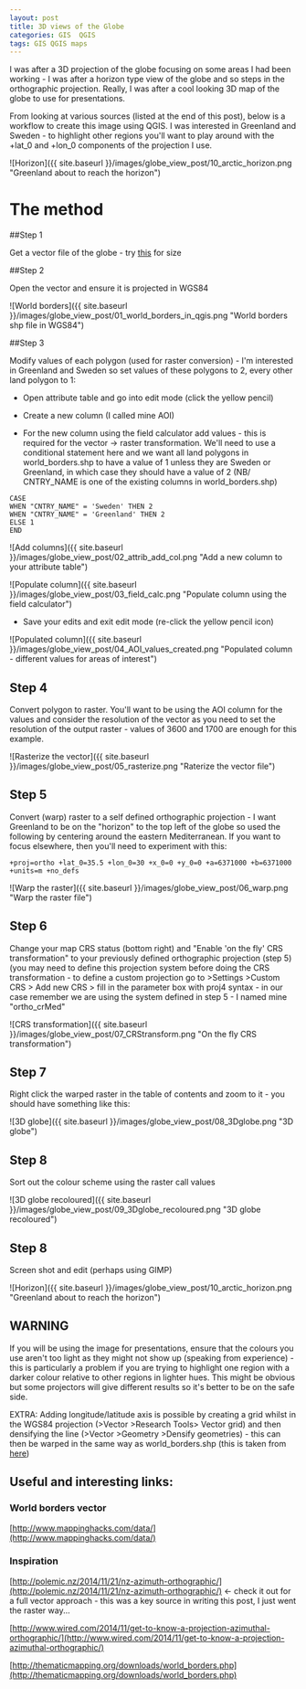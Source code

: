 ```yaml
---
layout: post
title: 3D views of the Globe 
categories: GIS  QGIS
tags: GIS QGIS maps 
---
```


I was after a 3D projection of the globe focusing on some areas I had been working - I was after a horizon type view of the globe and so steps in the orthographic projection. Really, I was after a cool looking 3D map of the globe to use for presentations.

From looking at various sources (listed at the end of this post), below is a workflow to create this image using QGIS. I was interested in Greenland and Sweden - to highlight other regions you'll want to play around with the +lat_0 and +lon_0 components of the projection I use.

![Horizon]({{ site.baseurl }}/images/globe_view_post/10_arctic_horizon.png "Greenland about to reach the horizon")

# The method

##Step 1

Get a vector file of the globe - try [this](http://thematicmapping.org/downloads/world_borders.php) for size

##Step 2

Open the vector and ensure it is projected in WGS84

![World borders]({{ site.baseurl }}/images/globe_view_post/01_world_borders_in_qgis.png "World borders shp file in WGS84")

##Step 3

Modify values of each polygon (used for raster conversion) - I'm interested in Greenland and Sweden so set values of these polygons to 2, every other land polygon to 1:

* Open attribute table and go into edit mode (click the yellow pencil)

* Create a new column (I called mine AOI)

* For the new column using the field calculator add values - this is required for the vector -> raster transformation. We'll need to use a conditional statement here and we want all land polygons in world_borders.shp to have a value of 1 unless they are Sweden or Greenland, in which case they should have a value of 2 (NB/ CNTRY_NAME is one of the existing columns in world_borders.shp)


```
CASE 
WHEN "CNTRY_NAME" = 'Sweden' THEN 2
WHEN "CNTRY_NAME" = 'Greenland' THEN 2
ELSE 1
END
```

![Add columns]({{ site.baseurl }}/images/globe_view_post/02_attrib_add_col.png "Add a new column to your attribute table")


![Populate column]({{ site.baseurl }}/images/globe_view_post/03_field_calc.png "Populate column using the field calculator")


* Save your edits and exit edit mode (re-click the yellow pencil icon)


![Populated column]({{ site.baseurl }}/images/globe_view_post/04_AOI_values_created.png "Populated column - different values for areas of interest")

## Step 4

Convert polygon to raster. You'll want to be using the AOI column for the values and consider the resolution of the vector as you need to set the resolution of the output raster - values of 3600 and 1700 are enough for this example.


![Rasterize the vector]({{ site.baseurl }}/images/globe_view_post/05_rasterize.png "Raterize the vector file")

## Step 5

Convert (warp) raster to a self defined orthographic projection - I want Greenland to be on the "horizon" to the top left of the globe so used the following by centering around the eastern Mediterranean. If you want to focus elsewhere, then you'll need to experiment with this:


```
+proj=ortho +lat_0=35.5 +lon_0=30 +x_0=0 +y_0=0 +a=6371000 +b=6371000 +units=m +no_defs
```

![Warp the raster]({{ site.baseurl }}/images/globe_view_post/06_warp.png "Warp the raster file")


## Step 6

Change your map CRS status (bottom right) and "Enable 'on the fly' CRS transformation" to your previously defined orthographic projection (step 5) (you may need to define this projection system before doing the CRS transformation - to define a custom projection go to >Settings >Custom CRS > Add new CRS > fill in the parameter box with proj4 syntax - in our case remember we are using the system defined in step 5 - I named mine "ortho_crMed"


![CRS transformation]({{ site.baseurl }}/images/globe_view_post/07_CRStransform.png "On the fly CRS transformation")


## Step 7

Right click the warped raster in the table of contents and zoom to it - you should have something like this:


![3D globe]({{ site.baseurl }}/images/globe_view_post/08_3Dglobe.png "3D globe")


## Step 8

Sort out the colour scheme using the raster call values


![3D globe recoloured]({{ site.baseurl }}/images/globe_view_post/09_3Dglobe_recoloured.png "3D globe recoloured")

## Step 8

Screen shot and edit (perhaps using GIMP)


![Horizon]({{ site.baseurl }}/images/globe_view_post/10_arctic_horizon.png "Greenland about to reach the horizon")


## WARNING

If you will be using the image for presentations, ensure that the colours you use aren't too light as they might not show up (speaking from experience) - this is particularly a problem if you are trying to highlight one region with a darker colour relative to other regions in lighter hues. This might be obvious but some projectors will give different results so it's better to be on the safe side.

EXTRA: Adding longitude/latitude axis is possible by creating a grid whilst in the WGS84 projection (>Vector >Research Tools> Vector grid) and then densifying the line (>Vector >Geometry >Densify geometries) - this can then be warped in the same way as world_borders.shp (this is taken from [here](http://polemic.nz/2014/11/21/nz-azimuth-orthographic/))

## Useful and interesting links:

### World borders vector

[http://www.mappinghacks.com/data/](http://www.mappinghacks.com/data/)

### Inspiration

[http://polemic.nz/2014/11/21/nz-azimuth-orthographic/](http://polemic.nz/2014/11/21/nz-azimuth-orthographic/)  <- check it out for a full vector approach - this was a key source in writing this post, I just went the raster way...

[http://www.wired.com/2014/11/get-to-know-a-projection-azimuthal-orthographic/](http://www.wired.com/2014/11/get-to-know-a-projection-azimuthal-orthographic/)

[http://thematicmapping.org/downloads/world_borders.php](http://thematicmapping.org/downloads/world_borders.php)


